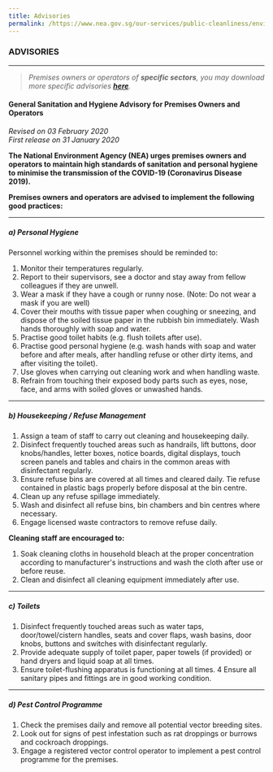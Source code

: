 ```yaml
---
title: Advisories
permalink: /https://www.nea.gov.sg/our-services/public-cleanliness/environmental-cleaning-guidelines/advisories/
---
```


### ADVISORIES
---

> *Premises owners or operators of **specific sectors**, you may download more specific advisories [**here**](https://www.nea.gov.sg/our-services/public-cleanliness/environmental-cleaning-guidelines/advisories/general-sanitation-and-hygiene-advisory-for-premises-owners-and-operators).*

#### General Sanitation and Hygiene Advisory for Premises Owners and Operators


*Revised on 03 February 2020*<br>
*First release on 31 January 2020*


**The National Environment Agency (NEA) urges premises owners and operators to maintain high standards of sanitation and personal hygiene to minimise the transmission of the COVID-19 (Coronavirus Disease 2019).**
<br>

**Premises owners and operators are advised to implement the following good practices:**

---

##### a) Personal Hygiene 
Personnel working within the premises should be reminded to:
1. Monitor their temperatures regularly. 
2. Report to their supervisors, see a doctor and stay away from fellow colleagues if they are unwell. 
3. Wear a mask if they have a cough or runny nose. (Note: Do not wear a mask if you are well)
4. Cover their mouths with tissue paper when coughing or sneezing, and dispose of the soiled tissue paper in the rubbish bin immediately. Wash hands thoroughly with soap and water.
5. Practise good toilet habits (e.g. flush toilets after use). 
6. Practise good personal hygiene (e.g. wash hands with soap and water before and after meals, after handling refuse or other dirty items, and after visiting the toilet).
7. Use gloves when carrying out cleaning work and when handling waste.
8. Refrain from touching their exposed body parts such as eyes, nose, face, and arms with soiled gloves or unwashed hands.

---

##### b) Housekeeping / Refuse Management 
1. Assign a team of staff to carry out cleaning and housekeeping daily.
2. Disinfect frequently touched areas such as handrails, lift buttons, door knobs/handles, letter boxes, notice boards, digital displays, touch screen panels and tables and chairs in the common areas with disinfectant regularly.
3. Ensure refuse bins are covered at all times and cleared daily. Tie refuse contained in plastic bags properly before disposal at the bin centre.
4. Clean up any refuse spillage immediately.
5. Wash and disinfect all refuse bins, bin chambers and bin centres where necessary.
6. Engage licensed waste contractors to remove refuse daily.

**Cleaning staff are encouraged to:**
1. Soak cleaning cloths in household bleach at the proper concentration according to manufacturer's instructions and wash the cloth after use or before reuse.
2. Clean and disinfect all cleaning equipment immediately after use. 

---

##### c) Toilets 
1. Disinfect frequently touched areas such as water taps, door/towel/cistern handles, seats and cover flaps, wash basins, door knobs, buttons and switches with disinfectant regularly. 
2. Provide adequate supply of toilet paper, paper towels (if provided) or hand dryers and liquid soap at all times. 
3. Ensure toilet-flushing apparatus is functioning at all times.
4 Ensure all sanitary pipes and fittings are in good working condition. 

---

##### d) Pest Control Programme 
1. Check the premises daily and remove all potential vector breeding sites. 
2. Look out for signs of pest infestation such as rat droppings or burrows and cockroach droppings. 
3. Engage a registered vector control operator to implement a pest control programme for the premises.
